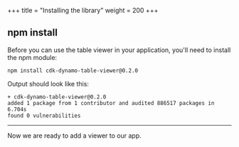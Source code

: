 +++
title = "Installing the library"
weight = 200
+++

## npm install

Before you can use the table viewer in your application, you'll need to install
the npm module:

```
npm install cdk-dynamo-table-viewer@0.2.0
```

Output should look like this:

```
+ cdk-dynamo-table-viewer@0.2.0
added 1 package from 1 contributor and audited 886517 packages in 6.704s
found 0 vulnerabilities
```

----

Now we are ready to add a viewer to our app.
